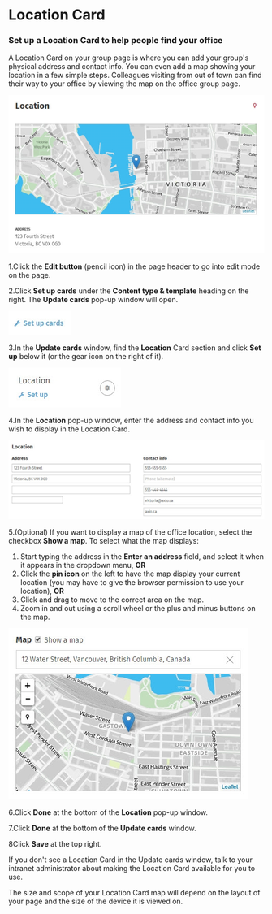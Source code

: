 # Location Card

### Set up a Location Card to help people find your office

A Location Card on your group page is where you can add your group's physical address and contact info. You can even add a map showing your location in a few simple steps. Colleagues visiting from out of town can find their way to your office by viewing the map on the office group page.

![](../../../.gitbook/assets/1%20%284%29.jpg)



1.Click the **Edit button** \(pencil icon\) in the page header to go into edit mode on the page.

2.Click **Set up cards** under the **Content type & template** heading on the right. The **Update cards** pop-up window will open.

  


![](../../../.gitbook/assets/2%20%2854%29.jpg)

3.In the **Update cards** window, find the **Location** Card section and click **Set up** below it \(or the gear icon on the right of it\).

![](../../../.gitbook/assets/3%20%2830%29.jpg)

4.In the **Location** pop-up window, enter the address and contact info you wish to display in the Location Card.

![](../../../.gitbook/assets/4%20%289%29.jpg)



5.\(Optional\) If you want to display a map of the office location, select the checkbox **Show a map**. To select what the map displays:

1. Start typing the address in the **Enter an address** field, and select it when it appears in the dropdown menu, **OR**
2. Click the **pin icon** on the left to have the map display your current location \(you may have to give the browser permission to use your location\), **OR**
3. Click and drag to move to the correct area on the map.
4. Zoom in and out using a scroll wheel or the plus and minus buttons on the map.

![](../../../.gitbook/assets/5%20%2818%29.jpg)

6.Click **Done** at the bottom of the **Location** pop-up window.

7.Click **Done** at the bottom of the **Update cards** window.

8Click **Save** at the top right.

If you don't see a Location Card in the Update cards window, talk to your intranet administrator about making the Location Card available for you to use.

The size and scope of your Location Card map will depend on the layout of your page and the size of the device it is viewed on.  
 

  


